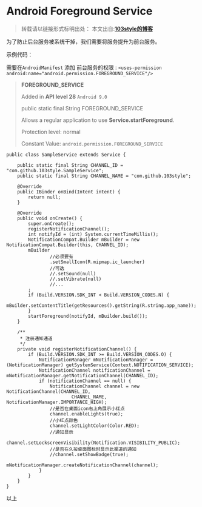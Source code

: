 # Android Foreground Service 

>转载请以链接形式标明出处： 
本文出自:[**103style的博客**](http://blog.csdn.net/lxk_1993) 


为了防止后台服务被系统干掉，我们需要将服务提升为前台服务。

示例代码：

需要在`AndroidManifest` 添加 前台服务的权限 :
`<uses-permission android:name="android.permission.FOREGROUND_SERVICE"/>` 
>**FOREGROUND_SERVICE**
>
>Added in **API level 28** `Android 9.0`
>
>public static final String FOREGROUND_SERVICE
>
>Allows a regular application to use **Service.startForeground**.
>
>Protection level: normal
>
>Constant Value: `android.permission.FOREGROUND_SERVICE`

```
public class SampleService extends Service {

    public static final String CHANNEL_ID = "com.github.103style.SampleService";
    public static final String CHANNEL_NAME = "com.github.103style";

    @Override
    public IBinder onBind(Intent intent) {
        return null;
    }

    @Override
    public void onCreate() {
        super.onCreate();
        registerNotificationChannel();
        int notifyId = (int) System.currentTimeMillis();
        NotificationCompat.Builder mBuilder = new NotificationCompat.Builder(this, CHANNEL_ID);
        mBuilder
                //必须要有
                .setSmallIcon(R.mipmap.ic_launcher)
                //可选
                //.setSound(null)
                //.setVibrate(null)
                //...
        ;
        if (Build.VERSION.SDK_INT < Build.VERSION_CODES.N) {
            mBuilder.setContentTitle(getResources().getString(R.string.app_name));
        }
        startForeground(notifyId, mBuilder.build());
    }

    /**
     * 注册通知通道
     */
    private void registerNotificationChannel() {
        if (Build.VERSION.SDK_INT >= Build.VERSION_CODES.O) {
            NotificationManager mNotificationManager = (NotificationManager) getSystemService(Context.NOTIFICATION_SERVICE);
            NotificationChannel notificationChannel = mNotificationManager.getNotificationChannel(CHANNEL_ID);
            if (notificationChannel == null) {
                NotificationChannel channel = new NotificationChannel(CHANNEL_ID,
                        CHANNEL_NAME, NotificationManager.IMPORTANCE_HIGH);
                //是否在桌面icon右上角展示小红点
                channel.enableLights(true);
                //小红点颜色
                channel.setLightColor(Color.RED);
                //通知显示
                channel.setLockscreenVisibility(Notification.VISIBILITY_PUBLIC);
                //是否在久按桌面图标时显示此渠道的通知
                //channel.setShowBadge(true);
                mNotificationManager.createNotificationChannel(channel);
            }
        }
    }
}
```

以上
